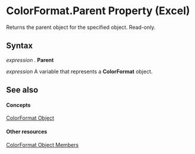 
# ColorFormat.Parent Property (Excel)

Returns the parent object for the specified object. Read-only.


## Syntax

 _expression_ . **Parent**

 _expression_ A variable that represents a **ColorFormat** object.


## See also


#### Concepts


[ColorFormat Object](9bb6bc1f-9886-d290-a336-068f84cad1a9.md)
#### Other resources


[ColorFormat Object Members](2cc12fcd-da0a-56cd-e223-cd0d32496e61.md)
